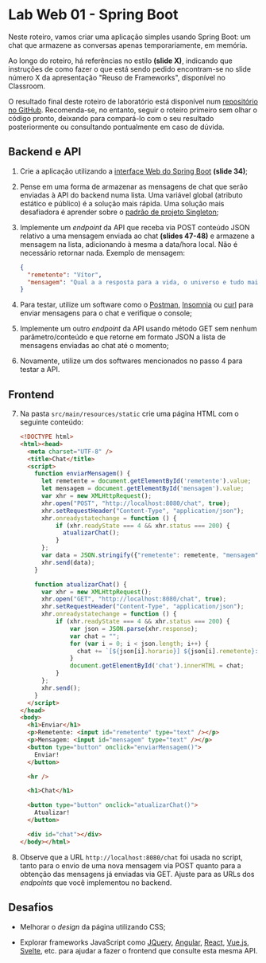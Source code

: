 # Lab Web 01 - Spring Boot

Neste roteiro, vamos criar uma aplicação simples usando Spring Boot: um chat que armazene as conversas apenas temporariamente, em memória.

Ao longo do roteiro, há referências no estilo **(slide X)**, indicando que instruções de como fazer o que está sendo pedido encontram-se no slide número X da apresentação "Reuso de Frameworks", disponível no Classroom.

O resultado final deste roteiro de laboratório está disponível num [repositório no GitHub](https://github.com/vitorsouza/pi1-chat/tree/passo-01-spring-web). Recomenda-se, no entanto, seguir o roteiro primeiro sem olhar o código pronto, deixando para compará-lo com o seu resultado posteriormente ou consultando pontualmente em caso de dúvida.


## Backend e API

1. Crie a aplicação utilizando a [interface Web do Spring Boot](https://start.spring.io/) **(slide 34)**;

2. Pense em uma forma de armazenar as mensagens de chat que serão enviadas à API do backend numa lista. Uma variável global (atributo estático e público) é a solução mais rápida. Uma solução mais desafiadora é aprender sobre o [padrão de projeto Singleton](https://refactoring.guru/pt-br/design-patterns/singleton);

3. Implemente um _endpoint_ da API que receba via POST conteúdo JSON relativo a uma mensagem enviada ao chat **(slides 47-48)** e armazene a mensagem na lista, adicionando à mesma a data/hora local. Não é necessário retornar nada. Exemplo de mensagem:

    ```json
    {
      "remetente": "Vítor",
      "mensagem": "Qual a a resposta para a vida, o universo e tudo mais?"
    }
    ```

4. Para testar, utilize um software como o [Postman](https://www.postman.com/downloads/), [Insomnia](https://insomnia.rest/download) ou [curl](https://curl.se/) para enviar mensagens para o chat e verifique o console;

5. Implemente um outro _endpoint_ da API usando método GET sem nenhum parâmetro/conteúdo e que retorne em formato JSON a lista de mensagens enviadas ao chat até o momento;

6. Novamente, utilize um dos softwares mencionados no passo 4 para testar a API.


## Frontend

7. Na pasta `src/main/resources/static` crie uma página HTML com o seguinte conteúdo:

    ```html
    <!DOCTYPE html>
    <html><head>
      <meta charset="UTF-8" />
      <title>Chat</title>
      <script>
        function enviarMensagem() {
          let remetente = document.getElementById('remetente').value;
          let mensagem = document.getElementById('mensagem').value;
          var xhr = new XMLHttpRequest();
          xhr.open("POST", "http://localhost:8080/chat", true);
          xhr.setRequestHeader("Content-Type", "application/json");
          xhr.onreadystatechange = function () {
              if (xhr.readyState === 4 && xhr.status === 200) {
                atualizarChat();
              }
          };
          var data = JSON.stringify({"remetente": remetente, "mensagem": mensagem});
          xhr.send(data);
        }

        function atualizarChat() {
          var xhr = new XMLHttpRequest();
          xhr.open("GET", "http://localhost:8080/chat", true);
          xhr.setRequestHeader("Content-Type", "application/json");
          xhr.onreadystatechange = function () {
              if (xhr.readyState === 4 && xhr.status === 200) {
                  var json = JSON.parse(xhr.response);
                  var chat = "";
                  for (var i = 0; i < json.length; i++) {
                    chat += `[${json[i].horario}] ${json[i].remetente}: ${json[i].mensagem}<br />`;
                  }
                  document.getElementById('chat').innerHTML = chat;
              }
          };
          xhr.send();			
        }
      </script>
    </head>
    <body>
      <h1>Enviar</h1>
      <p>Remetente: <input id="remetente" type="text" /></p>
      <p>Mensagem: <input id="mensagem" type="text" /></p>
      <button type="button" onclick="enviarMensagem()">
        Enviar!
      </button>

      <hr />

      <h1>Chat</h1>

      <button type="button" onclick="atualizarChat()">
        Atualizar!
      </button>

      <div id="chat"></div>
    </body></html>
    ```

8. Observe que a URL `http://localhost:8080/chat` foi usada no script, tanto para o envio de uma nova mensagem via POST quanto para a obtenção das mensagens já enviadas via GET. Ajuste para as URLs dos _endpoints_ que você implementou no backend.


## Desafios

- Melhorar o _design_ da página utilizando CSS;

- Explorar frameworks JavaScript como [JQuery](https://jquery.com/), [Angular](https://angular.io/), [React](https://react.dev/), [Vue.js](https://vuejs.org/), [Svelte](https://svelte.dev/), etc. para ajudar a fazer o frontend que consulte esta mesma API.